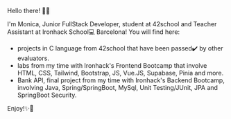Hello there! 👩‍💻

I'm Monica, Junior FullStack Developer, student at 42school and Teacher Assistant at Ironhack School💻 Barcelona! 
You will find here:
- projects in C language from 42school that have been passed✔️ by other evaluators. 
- labs from my time with Ironhack's Frontend Bootcamp that involve HTML, CSS, Tailwind, Bootstrap, JS, Vue.JS, Supabase, Pinia and more.
- Bank API, final project from my time with Ironhack's Backend Bootcamp, involving Java, Spring/SpringBoot, MySql, Unit Testing/JUnit, JPA and SpringBoot Security.

Enjoy!✨💫
